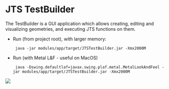 # JTS TestBuilder

The TestBuilder is a GUI application which allows creating, editing and visualizing geometries, and executing JTS functions on them.

* Run (from project root), with larger memory: 
     
       java -jar modules/app/target/JTSTestBuilder.jar -Xmx2000M 
     
* Run (with Metal L&F - useful on MacOS)

       java -Dswing.defaultlaf=javax.swing.plaf.metal.MetalLookAndFeel -jar modules/app/target/JTSTestBuilder.jar -Xmx2000M
       
![](JTSTestuilder.png)
